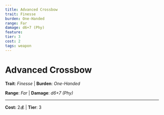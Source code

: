 ```yaml
---
title: Advanced Crossbow
trait: Finesse
burden: One-Handed
range: Far
damage: d6+7 (Phy)
feature: 
tier: 3
cost: 2
tags: weapon
---
```

# Advanced Crossbow

**Trait**: _Finesse_ | **Burden**: _One-Handed_

**Range**: _Far_ | **Damage**: _d6+7 (Phy)_

___
**Cost:** 2💰 | **Tier**: 3
